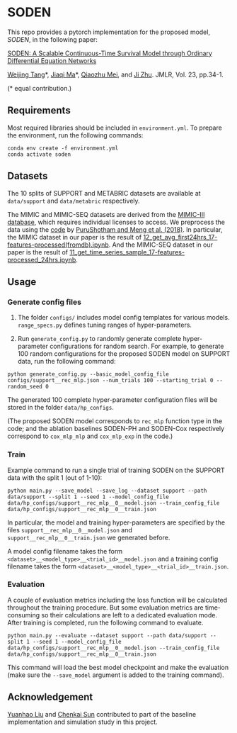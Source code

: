 # SODEN

This repo provides a pytorch implementation for the proposed model, *SODEN*, in the following paper:

[SODEN: A Scalable Continuous-Time Survival Model through Ordinary Differential Equation Networks](https://arxiv.org/abs/2008.08637)

[Weijing Tang](https://sites.google.com/umich.edu/weijingtang/home)\*, [Jiaqi Ma](http://www.jiaqima.com)\*, [Qiaozhu Mei](http://www-personal.umich.edu/~qmei/), and [Ji Zhu](http://dept.stat.lsa.umich.edu/~jizhu/). JMLR, Vol. 23, pp.34-1.

(\* equal contribution.)

## Requirements

Most required libraries should be included in `environment.yml`. To prepare the environment, run the following commands:
```shell
conda env create -f environment.yml
conda activate soden
```

## Datasets
The 10 splits of SUPPORT and METABRIC datasets are available at `data/support` and `data/metabric` respectively.

The MIMIC and MIMIC-SEQ datasets are derived from the [MIMIC-III database](https://mimic.physionet.org/gettingstarted/access/), which requires individual licenses to access. We preprocess the data using the [code](https://github.com/USC-Melady/Benchmarking_DL_MIMICIII/tree/master/Codes/mimic3_mvcv) by [PuruShotham and Meng et al. (2018)](https://www.sciencedirect.com/science/article/pii/S1532046418300716). In particular, the MIMIC dataset in our paper is the result of [12_get_avg_first24hrs_17-features-processed(fromdb).ipynb](https://github.com/USC-Melady/Benchmarking_DL_MIMICIII/blob/master/Codes/mimic3_mvcv/12_get_avg_first24hrs_17-features-processed(fromdb).ipynb). And the MIMIC-SEQ dataset in our paper is the result of [11_get_time_series_sample_17-features-processed_24hrs.ipynb](https://github.com/USC-Melady/Benchmarking_DL_MIMICIII/blob/master/Codes/mimic3_mvcv/11_get_time_series_sample_17-features-processed_24hrs.ipynb).


## Usage
### Generate config files
1. The folder `configs/` includes model config templates for various models. `range_specs.py` defines tuning ranges of hyper-parameters.

2. Run `generate_config.py` to randomly generate complete hyper-parameter configurations for random search. For example, to generate 100 random configurations for the proposed SODEN model on SUPPORT data, run the following command:
```shell
python generate_config.py --basic_model_config_file configs/support__rec_mlp.json --num_trials 100 --starting_trial 0 --random_seed 0
```
The generated 100 complete hyper-parameter configuration files will be stored in the folder `data/hp_configs`.

(The proposed SODEN model corresponds to `rec_mlp` function type in the code; and the ablation baselines SODEN-PH and SODEN-Cox respectively correspond to `cox_mlp_mlp` and `cox_mlp_exp` in the code.)

### Train
Example command to run a single trial of training SODEN on the SUPPORT data with the split 1 (out of 1-10):
```shell
python main.py --save_model --save_log --dataset support --path data/support --split 1 --seed 1 --model_config_file data/hp_configs/support__rec_mlp__0__model.json --train_config_file data/hp_configs/support__rec_mlp__0__train.json
```
In particular, the model and training hyper-parameters are specified by the files `support__rec_mlp__0__model.json` and `support__rec_mlp__0__train.json` we generated before. 

A model config filename takes the form `<dataset>__<model_type>__<trial_id>__model.json` and a training config filename takes the form `<dataset>__<model_type>__<trial_id>__train.json`.

### Evaluation
A couple of evaluation metrics including the loss function will be calculated throughout the training procedure. But some evaluation metrics are time-consuming so their calculations are left to a dedicated evaluation mode. After training is completed, run the following command to evaluate.
```shell
python main.py --evaluate --dataset support --path data/support --split 1 --seed 1 --model_config_file data/hp_configs/support__rec_mlp__0__model.json --train_config_file data/hp_configs/support__rec_mlp__0__train.json
```
This command will load the best model checkpoint and make the evaluation (make sure the `--save_model` argument is added to the training command).


## Acknowledgement
[Yuanhao Liu](https://statistics.rutgers.edu/people-pages/faculty/people/135-graduate-students/568-yuanhao-liu) and [Chenkai Sun](https://chenkaisun.github.io) contributed to part of the baseline implementation and simulation study in this project.
